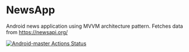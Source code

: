 # NewsApp
Android news application using MVVM architecture pattern. Fetches data from https://newsapi.org/

[![Android-master Actions Status](https://github.com/Brianonchari/NewsApp/workflows/android-master/badge.svg)](https://github.com/Brianonchari/NewsApp/actions)

